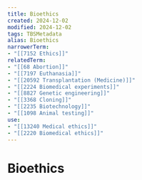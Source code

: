 ```yaml
---
title: Bioethics
created: 2024-12-02
modified: 2024-12-02
tags: TBSMetadata
alias: Bioethics
narrowerTerm:
- "[[7152 Ethics]]"
relatedTerm:
- "[[68 Abortion]]"
- "[[7197 Euthanasia]]"
- "[[20592 Transplantation (Medicine)]]"
- "[[2224 Biomedical experiments]]"
- "[[8827 Genetic engineering]]"
- "[[3368 Cloning]]"
- "[[2235 Biotechnology]]"
- "[[1098 Animal testing]]"
use:
- "[[13240 Medical ethics]]"
- "[[2220 Biomedical ethics]]"
---
```

# Bioethics
